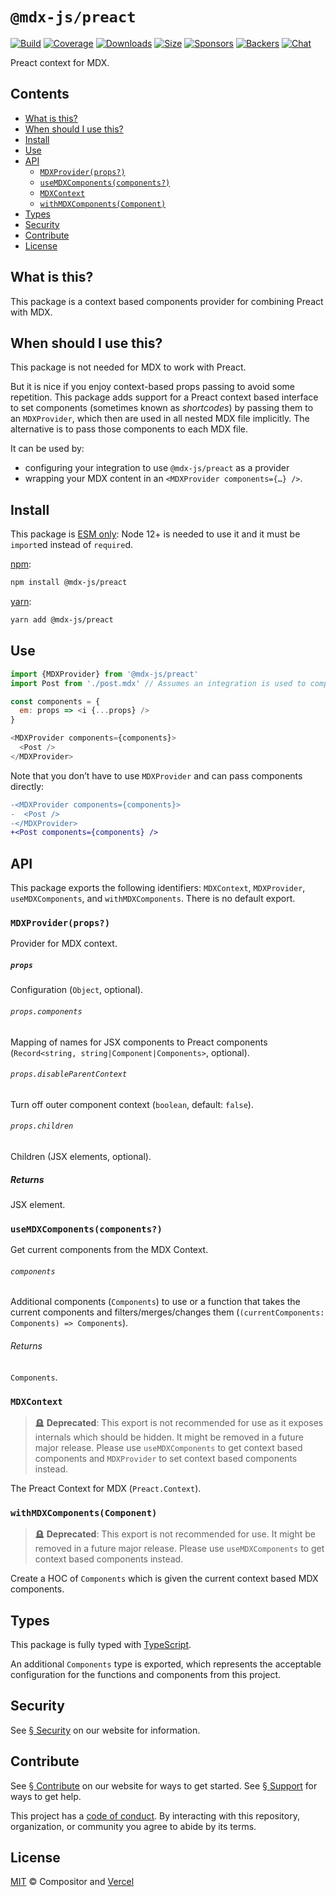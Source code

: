 # `@mdx-js/preact`

[![Build][build-badge]][build]
[![Coverage][coverage-badge]][coverage]
[![Downloads][downloads-badge]][downloads]
[![Size][size-badge]][size]
[![Sponsors][sponsors-badge]][collective]
[![Backers][backers-badge]][collective]
[![Chat][chat-badge]][chat]

Preact context for MDX.

<!-- more -->

## Contents

*   [What is this?](#what-is-this)
*   [When should I use this?](#when-should-i-use-this)
*   [Install](#install)
*   [Use](#use)
*   [API](#api)
    *   [`MDXProvider(props?)`](#mdxproviderprops)
    *   [`useMDXComponents(components?)`](#usemdxcomponentscomponents)
    *   [`MDXContext`](#mdxcontext)
    *   [`withMDXComponents(Component)`](#withmdxcomponentscomponent)
*   [Types](#types)
*   [Security](#security)
*   [Contribute](#contribute)
*   [License](#license)

## What is this?

This package is a context based components provider for combining Preact with
MDX.

## When should I use this?

This package is not needed for MDX to work with Preact.

But it is nice if you enjoy context-based props passing to avoid some
repetition.
This package adds support for a Preact context based interface to set components
(sometimes known as *shortcodes*) by passing them to an `MDXProvider`, which
then are used in all nested MDX file implicitly.
The alternative is to pass those components to each MDX file.

It can be used by:

*   configuring your integration to use `@mdx-js/preact` as a provider
*   wrapping your MDX content in an `<MDXProvider components={…} />`.

## Install

This package is [ESM only][esm]:
Node 12+ is needed to use it and it must be `import`ed instead of `require`d.

[npm][]:

```sh
npm install @mdx-js/preact
```

[yarn][]:

```sh
yarn add @mdx-js/preact
```

## Use

```js
import {MDXProvider} from '@mdx-js/preact'
import Post from './post.mdx' // Assumes an integration is used to compile MDX -> JS.

const components = {
  em: props => <i {...props} />
}

<MDXProvider components={components}>
  <Post />
</MDXProvider>
```

Note that you don’t have to use `MDXProvider` and can pass components
directly:

```diff
-<MDXProvider components={components}>
-  <Post />
-</MDXProvider>
+<Post components={components} />
```

## API

This package exports the following identifiers: `MDXContext`, `MDXProvider`,
`useMDXComponents`, and `withMDXComponents`.
There is no default export.

### `MDXProvider(props?)`

Provider for MDX context.

##### `props`

Configuration (`Object`, optional).

###### `props.components`

Mapping of names for JSX components to Preact components
(`Record<string, string|Component|Components>`, optional).

###### `props.disableParentContext`

Turn off outer component context (`boolean`, default: `false`).

###### `props.children`

Children (JSX elements, optional).

##### Returns

JSX element.

### `useMDXComponents(components?)`

Get current components from the MDX Context.

###### `components`

Additional components (`Components`) to use or a function that takes the current
components and filters/merges/changes them (`(currentComponents: Components) =>
Components`).

###### Returns

`Components`.

### `MDXContext`

> 🪦 **Deprecated**: This export is not recommended for use as it exposes
> internals which should be hidden.
> It might be removed in a future major release.
> Please use `useMDXComponents` to get context based components and
> `MDXProvider` to set context based components instead.

The Preact Context for MDX (`Preact.Context`).

### `withMDXComponents(Component)`

> 🪦 **Deprecated**: This export is not recommended for use.
> It might be removed in a future major release.
> Please use `useMDXComponents` to get context based components instead.

Create a HOC of `Components` which is given the current context based MDX
components.

## Types

This package is fully typed with [TypeScript][].

An additional `Components` type is exported, which represents the acceptable
configuration for the functions and components from this project.

## Security

See [§ Security][security] on our website for information.

## Contribute

See [§ Contribute][contribute] on our website for ways to get started.
See [§ Support][support] for ways to get help.

This project has a [code of conduct][coc].
By interacting with this repository, organization, or community you agree to
abide by its terms.

## License

[MIT][] © Compositor and [Vercel][]

[build-badge]: https://github.com/mdx-js/mdx/workflows/main/badge.svg

[build]: https://github.com/mdx-js/mdx/actions

[coverage-badge]: https://img.shields.io/codecov/c/github/mdx-js/mdx/main.svg

[coverage]: https://codecov.io/github/mdx-js/mdx

[downloads-badge]: https://img.shields.io/npm/dm/@mdx-js/preact.svg

[downloads]: https://www.npmjs.com/package/@mdx-js/preact

[size-badge]: https://img.shields.io/bundlephobia/minzip/@mdx-js/preact.svg

[size]: https://bundlephobia.com/result?p=@mdx-js/preact

[sponsors-badge]: https://opencollective.com/unified/sponsors/badge.svg

[backers-badge]: https://opencollective.com/unified/backers/badge.svg

[collective]: https://opencollective.com/unified

[chat-badge]: https://img.shields.io/badge/chat-discussions-success.svg

[chat]: https://github.com/mdx-js/mdx/discussions

[npm]: https://docs.npjs.com/cli/install

[yarn]: https://classic.yarnpkg.com/docs/cli/add/

[contribute]: https://v2.mdxjs.com/community/contribute/

[support]: https://v2.mdxjs.com/community/support/

[coc]: https://github.com/mdx-js/.github/blob/HEAD/code-of-conduct.md

[mit]: https://github.com/mdx-js/mdx/blob/main/packages/preact/license

[vercel]: https://vercel.com

[esm]: https://gist.github.com/sindresorhus/a39789f98801d908bbc7ff3ecc99d99c

[security]: https://v2.mdxjs.com/getting-started/#security

[typescript]: https://www.typescriptlang.org
